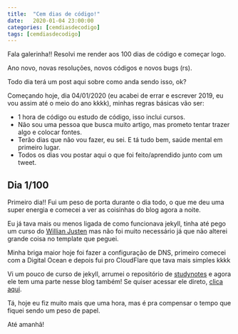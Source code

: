 ```yaml
---
title:  "Cem dias de código!"
date:   2020-01-04 23:00:00
categories: [cemdiasdecodigo]
tags: [cemdiasdecodigo]
---
```


Fala galerinha!! Resolvi me render aos 100 dias de código e começar logo.

Ano novo, novas resoluções, novos códigos e novos bugs (rs).

Todo dia terá um post aqui sobre como anda sendo isso, ok?

Começando hoje, dia 04/01/2020 (eu acabei de errar e escrever 2019, eu vou assim até o meio do ano kkkk), minhas regras básicas vão ser:
- 1 hora de código ou estudo de código, isso inclui cursos.
- Não sou uma pessoa que busca muito artigo, mas prometo tentar trazer algo e colocar fontes.
- Terão dias que não vou fazer, eu sei. E tá tudo bem, saúde mental em primeiro lugar.
- Todos os dias vou postar aqui o que foi feito/aprendido junto com um tweet.

## Dia 1/100

Primeiro dia!! Fui um peso de porta durante o dia todo, o que me deu uma super energia e comecei a ver as coisinhas do blog agora a noite.

Eu já tava mais ou menos ligada de como funcionava jekyll, tinha até pego um curso do [Willian Justen](https://twitter.com/Willian_justen) mas não foi muito necessário já que não alterei grande coisa no template que peguei.

Minha briga maior hoje foi fazer a configuração de DNS, primeiro comecei com a Digital Ocean e depois fui pro CloudFlare que tava mais simples kkkk

Vi um pouco de curso de jekyll, arrumei o repositório de [studynotes](https://github.com/bellesamways/studynotes) e agora ele tem uma parte nesse blog também! Se quiser acessar ele direto, [clica aqui](https://bellesamways.dev/studynotes/).

Tá, hoje eu fiz muito mais que uma hora, mas é pra compensar o tempo que fiquei sendo um peso de papel.

Até amanhã!
